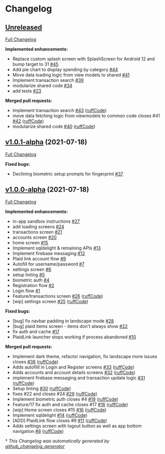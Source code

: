 # Changelog

## [Unreleased](https://github.com/ruffcode/yaba-kmm/tree/HEAD)

[Full Changelog](https://github.com/ruffcode/yaba-kmm/compare/v1.0.1-alpha...HEAD)

**Implemented enhancements:**

- Replace custom splash screen with SplashScreen for Android 12 and bump target to 31 [\#45](https://github.com/ruffCode/yaba-kmm/issues/45)
- Add pie chart to display spending by category [\#44](https://github.com/ruffCode/yaba-kmm/issues/44)
- Move data loading logic from view models to shared [\#41](https://github.com/ruffCode/yaba-kmm/issues/41)
- Implement transaction search [\#39](https://github.com/ruffCode/yaba-kmm/issues/39)
- modularize shared code [\#34](https://github.com/ruffCode/yaba-kmm/issues/34)
- add tests [\#23](https://github.com/ruffCode/yaba-kmm/issues/23)

**Merged pull requests:**

- Implement transaction search [\#43](https://github.com/ruffCode/yaba-kmm/pull/43) ([ruffCode](https://github.com/ruffCode))
- move data fetching logic from viewmodels to common code closes \#41 [\#42](https://github.com/ruffCode/yaba-kmm/pull/42) ([ruffCode](https://github.com/ruffCode))
- modularize shared code [\#40](https://github.com/ruffCode/yaba-kmm/pull/40) ([ruffCode](https://github.com/ruffCode))

## [v1.0.1-alpha](https://github.com/ruffcode/yaba-kmm/tree/v1.0.1-alpha) (2021-07-18)

[Full Changelog](https://github.com/ruffcode/yaba-kmm/compare/v1.0.0-alpha...v1.0.1-alpha)

**Fixed bugs:**

- Declining biometric setup prompts for fingerprint [\#37](https://github.com/ruffCode/yaba-kmm/issues/37)

## [v1.0.0-alpha](https://github.com/ruffcode/yaba-kmm/tree/v1.0.0-alpha) (2021-07-18)

[Full Changelog](https://github.com/ruffcode/yaba-kmm/compare/3252bdea4e7d1ed0ca02f2c12ca5d9c59de230b5...v1.0.0-alpha)

**Implemented enhancements:**

- in-app sandbox instructions [\#27](https://github.com/ruffCode/yaba-kmm/issues/27)
- add loading screens [\#24](https://github.com/ruffCode/yaba-kmm/issues/24)
- transactions screen [\#21](https://github.com/ruffCode/yaba-kmm/issues/21)
- accounts screen [\#20](https://github.com/ruffCode/yaba-kmm/issues/20)
- home screen [\#15](https://github.com/ruffCode/yaba-kmm/issues/15)
- Implement sqldelight & remaining APIs [\#13](https://github.com/ruffCode/yaba-kmm/issues/13)
- Implement firebase messaging [\#12](https://github.com/ruffCode/yaba-kmm/issues/12)
- Plaid link account flow [\#9](https://github.com/ruffCode/yaba-kmm/issues/9)
- Autofill for username/password [\#7](https://github.com/ruffCode/yaba-kmm/issues/7)
- settings screen [\#6](https://github.com/ruffCode/yaba-kmm/issues/6)
- setup linting [\#5](https://github.com/ruffCode/yaba-kmm/issues/5)
- biometric auth [\#4](https://github.com/ruffCode/yaba-kmm/issues/4)
- Registration flow [\#2](https://github.com/ruffCode/yaba-kmm/issues/2)
- Login flow [\#1](https://github.com/ruffCode/yaba-kmm/issues/1)
- Feature/transactions screen [\#26](https://github.com/ruffCode/yaba-kmm/pull/26) ([ruffCode](https://github.com/ruffCode))
- \[wip\] settings screen [\#25](https://github.com/ruffCode/yaba-kmm/pull/25) ([ruffCode](https://github.com/ruffCode))

**Fixed bugs:**

- \[bug\] fix navbar padding in landscape mode [\#28](https://github.com/ruffCode/yaba-kmm/issues/28)
- \[bug\] plaid items screen - items don't always show [\#22](https://github.com/ruffCode/yaba-kmm/issues/22)
- fix auth and cache [\#17](https://github.com/ruffCode/yaba-kmm/issues/17)
- PlaidLink launcher stops working if process abandoned [\#10](https://github.com/ruffCode/yaba-kmm/issues/10)

**Merged pull requests:**

- Implement dark theme, refactor navigation, fix landscape more issues closes [\#36](https://github.com/ruffCode/yaba-kmm/pull/36) ([ruffCode](https://github.com/ruffCode))
- Adds autoflill in Login and Register screens [\#33](https://github.com/ruffCode/yaba-kmm/pull/33) ([ruffCode](https://github.com/ruffCode))
- Adds accounts and account details screens [\#32](https://github.com/ruffCode/yaba-kmm/pull/32) ([ruffCode](https://github.com/ruffCode))
- implement firebase messaging and transaction update logic [\#31](https://github.com/ruffCode/yaba-kmm/pull/31) ([ruffCode](https://github.com/ruffCode))
- Setup linting [\#30](https://github.com/ruffCode/yaba-kmm/pull/30) ([ruffCode](https://github.com/ruffCode))
- fixes \#22 and closes \#24 [\#29](https://github.com/ruffCode/yaba-kmm/pull/29) ([ruffCode](https://github.com/ruffCode))
- Implement biometric auth closes \#4 [\#19](https://github.com/ruffCode/yaba-kmm/pull/19) ([ruffCode](https://github.com/ruffCode))
- Feature/17 fix auth and cache closes \#17 [\#18](https://github.com/ruffCode/yaba-kmm/pull/18) ([ruffCode](https://github.com/ruffCode))
- \[wip\] Home screen closes \#15 [\#16](https://github.com/ruffCode/yaba-kmm/pull/16) ([ruffCode](https://github.com/ruffCode))
- Implement sqldelight  [\#14](https://github.com/ruffCode/yaba-kmm/pull/14) ([ruffCode](https://github.com/ruffCode))
- \[ADD\]  PlaidLink flow closes \#9 [\#11](https://github.com/ruffCode/yaba-kmm/pull/11) ([ruffCode](https://github.com/ruffCode))
- Adds settings screen with logout button as well as app bottom navigation [\#8](https://github.com/ruffCode/yaba-kmm/pull/8) ([ruffCode](https://github.com/ruffCode))



\* *This Changelog was automatically generated by [github_changelog_generator](https://github.com/github-changelog-generator/github-changelog-generator)*
